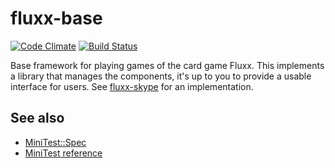 fluxx-base
==========

[![Code Climate](https://codeclimate.com/github/Thristhart/fluxx-base.png)](https://codeclimate.com/github/Thristhart/fluxx-base)
[![Build Status](https://travis-ci.org/Thristhart/fluxx-base.png)](https://travis-ci.org/Thristhart/fluxx-base)


Base framework for playing games of the card game Fluxx. This implements a
library that manages the components, it's up to you to provide a usable
interface for users. See [fluxx-skype] for an implementation.

## See also

* [MiniTest::Spec](http://www.rubyinside.com/a-minitestspec-tutorial-elegant-spec-style-testing-that-comes-with-ruby-5354.html)
* [MiniTest reference](http://mattsears.com/articles/2011/12/10/minitest-quick-reference)


[fluxx-skype]: http://example.com
